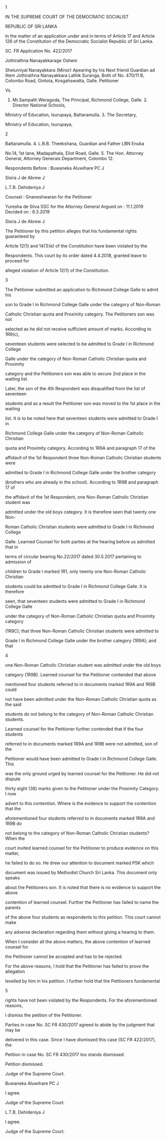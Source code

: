 1

IN THE SUPREME COURT OF THE DEMOCRATIC SOCIALIST

REPUBLIC OF SRI LANKA

In the matter of an application under and in terms of Article 17 and Article 126 of the Constitution of the Democratic Socialist Republic of Sri Lanka.

SC. FR Application No. 422/2017

Jothirathna Nanayakkarage Oshem

Shelumiyal Nanayakkara (Minor) Apearing by his Next friend Guardian ad litem Jothirathna Nanayakkara Lathik Suranga, Both of No. 470/11 B, Colombo Road, Gintota, Kosgahawatta, Galle. Petitioner

Vs.

1. Mr.Sampath Weragoda, The Principal, Richmond College, Galle. 2. Director National Schools,

Ministry of Education, Isurupaya, Battaramulla. 3. The Secretary,

Ministry of Education, Isurupaya,

2

Battaramulla. 4. L.B.B. Theekshana, Guardian and Father LBN Enuka

No.14, 1st lane, Madapathala, Eliot Road, Galle. 5. The Hon. Attorney General, Attorney Generals Department, Colombo 12.

Respondents Before : Buwaneka Aluwihare PC J

Sisira J de Abrew J

L.T.B. Dehideniya J

Counsel : Gnaneshwaran for the Petitioner

Yuresha de Silva SSC for the Attorney General Argued on : 11.1.2019 Decided on : 6.3.2019

Sisira J de Abrew J

The Petitioner by this petition alleges that his fundamental rights guaranteed by

Article 12(1) and 14(1)(e) of the Constitution have been violated by the

Respondents. This court by its order dated 4.4.2018, granted leave to proceed for

alleged violation of Article 12(1) of the Constitution.

3

The Petitioner submitted an application to Richmond College Galle to admit his

son to Grade I in Richmond College Galle under the category of Non-Roman

Catholic Christian quota and Proximity category. The Petitioners son was not

selected as he did not receive sufficient amount of marks. According to 1R9(c),

seventeen students were selected to be admitted to Grade I in Richmond College

Galle under the category of Non-Roman Catholic Christian quota and Proximity

category and the Petitioners son was able to secure 2nd place in the waiting list.

Later, the son of the 4th Respondent was disqualified from the list of seventeen

students and as a result the Petitioner son was moved to the 1st place in the waiting

list. It is to be noted here that seventeen students were admitted to Grade I in

Richmond College Galle under the category of Non-Roman Catholic Christian

quota and Proximity category. According to 1R9A and paragraph 17 of the

affidavit of the 1st Respondent three Non-Roman Catholic Christian students were

admitted to Grade I in Richmond College Galle under the brother category

(brothers who are already in the school). According to 1R9B and paragraph 17 of

the affidavit of the 1st Respondent, one Non-Roman Catholic Christian student was

admitted under the old boys category. It is therefore seen that twenty one Non-

Roman Catholic Christian students were admitted to Grade I in Richmond College

Galle. Learned Counsel for both parties at the hearing before us admitted that in

terms of circular bearing No.22/2017 dated 30.5.2017 pertaining to admission of

children to Grade I marked 1R1, only twenty one Non-Roman Catholic Christian

students could be admitted to Grade I in Richmond College Galle. It is therefore

seen, that seventeen students were admitted to Grade I in Richmond College Galle

under the category of Non-Roman Catholic Christian quota and Proximity category

(1R9C); that three Non-Roman Catholic Christian students were admitted to

Grade I in Richmond College Galle under the brother category (1R9A); and that

4

one Non-Roman Catholic Christian student was admitted under the old boys

category (1R9B). Learned counsel for the Petitioner contended that above

mentioned four students referred to in documents marked 1R9A and 1R9B could

not have been admitted under the Non-Roman Catholic Christian quota as the said

students do not belong to the category of Non-Roman Catholic Christian students.

Learned counsel for the Petitioner further contended that if the four students

referred to in documents marked 1R9A and 1R9B were not admitted, son of the

Petitioner would have been admitted to Grade I in Richmond College Galle. This

was the only ground urged by learned counsel for the Petitioner. He did not dispute

thirty eight (38) marks given to the Petitioner under the Proximity Category. I now

advert to this contention. Where is the evidence to support the contention that the

aforementioned four students referred to in documents marked 1R9A and 1R9B do

not belong to the category of Non-Roman Catholic Christian students? When the

court invited learned counsel for the Petitioner to produce evidence on this matter,

he failed to do so. He drew our attention to document marked P5K which

document was issued by Methodist Church Sri Lanka. This document only speaks

about the Petitioners son. It is noted that there is no evidence to support the above

contention of learned counsel. Further the Petitioner has failed to name the parents

of the above four students as respondents to this petition. This court cannot make

any adverse declaration regarding them without giving a hearing to them.

When I consider all the above matters, the above contention of learned counsel for

the Petitioner cannot be accepted and has to be rejected.

For the above reasons, I hold that the Petitioner has failed to prove the allegation

levelled by him in his petition. I further hold that the Petitioners fundamental

5

rights have not been violated by the Respondents. For the aforementioned reasons,

I dismiss the petition of the Petitioner.

Parties in case No. SC FR 430/2017 agreed to abide by the judgment that may be

delivered in this case. Since I have dismissed this case (SC FR 422/2017), the

Petition in case No. SC FR 430/2017 too stands dismissed.

Petition dismissed.

Judge of the Supreme Court.

Buwaneka Aluwihare PC J

I agree.

Judge of the Supreme Court.

L.T.B. Dehideniya J

I agree.

Judge of the Supreme Court.